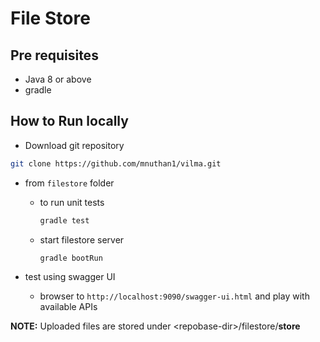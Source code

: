 # File Store

## Pre requisites

* Java 8 or above
* gradle

## How to Run locally

* Download git repository

```bash
git clone https://github.com/mnuthan1/vilma.git
```

* from `filestore` folder
  * to run unit tests

    ```bash
    gradle test
    ```

  * start filestore server

    ```bash
    gradle bootRun
    ```

* test using swagger UI
  * browser to `http://localhost:9090/swagger-ui.html` and play with available APIs

**NOTE:** Uploaded files are stored under \<repobase-dir\>/filestore/**store**
